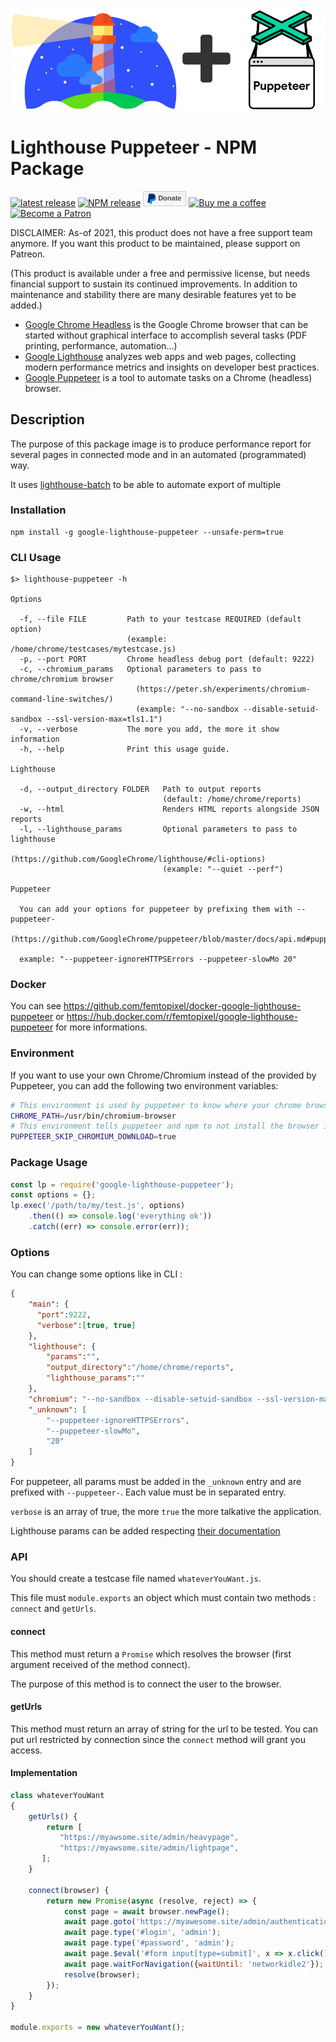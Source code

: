 ![logo](logo.png)

Lighthouse Puppeteer - NPM Package
==================================

[![latest release](https://img.shields.io/github/release/femtopixel/google-lighthouse-puppeteer.svg "latest release")](http://github.com/femtopixel/google-lighthouse-puppeteer/releases)
[![NPM release](https://img.shields.io/npm/v/google-lighthouse-puppeteer.svg "NPM release")](https://www.npmjs.com/package/google-lighthouse-puppeteer)
[![PayPal donation](https://github.com/jaymoulin/jaymoulin.github.io/raw/master/ppl.png "PayPal donation")](https://www.paypal.me/jaymoulin)
[![Buy me a coffee](https://www.buymeacoffee.com/assets/img/custom_images/orange_img.png "Buy me a coffee")](https://www.buymeacoffee.com/3Yu8ajd7W)
[![Become a Patron](https://badgen.net/badge/become/a%20patron/F96854 "Become a Patron")](https://patreon.com/jaymoulin)

DISCLAIMER: As-of 2021, this product does not have a free support team anymore. If you want this product to be maintained, please support on Patreon.

(This product is available under a free and permissive license, but needs financial support to sustain its continued improvements. In addition to maintenance and stability there are many desirable features yet to be added.)

* [Google Chrome Headless](https://developers.google.com/web/updates/2017/04/headless-chrome) is the Google Chrome browser that can be started without graphical interface to accomplish several tasks (PDF printing, performance, automation...)
* [Google Lighthouse](https://developers.google.com/web/tools/lighthouse/) analyzes web apps and web pages, collecting modern performance metrics and insights on developer best practices.
* [Google Puppeteer](https://github.com/GoogleChrome/puppeteer) is a tool to automate tasks on a Chrome (headless) browser.

Description
-----------

The purpose of this package image is to produce performance report for several pages in connected mode and in an automated (programmated) way.

It uses [lighthouse-batch](https://github.com/mikestead/lighthouse-batch) to be able to automate export of multiple

### Installation

```
npm install -g google-lighthouse-puppeteer --unsafe-perm=true
```

### CLI Usage

```
$> lighthouse-puppeteer -h

Options

  -f, --file FILE         Path to your testcase REQUIRED (default option)
                          (example: /home/chrome/testcases/mytestcase.js)
  -p, --port PORT         Chrome headless debug port (default: 9222)
  -c, --chromium_params   Optional parameters to pass to chrome/chromium browser
                            (https://peter.sh/experiments/chromium-command-line-switches/)
                            (example: "--no-sandbox --disable-setuid-sandbox --ssl-version-max=tls1.1")
  -v, --verbose           The more you add, the more it show information
  -h, --help              Print this usage guide.

Lighthouse

  -d, --output_directory FOLDER   Path to output reports
                                  (default: /home/chrome/reports)
  -w, --html                      Renders HTML reports alongside JSON reports
  -l, --lighthouse_params         Optional parameters to pass to lighthouse
                                  (https://github.com/GoogleChrome/lighthouse/#cli-options)
                                  (example: "--quiet --perf")

Puppeteer

  You can add your options for puppeteer by prefixing them with --puppeteer-
  (https://github.com/GoogleChrome/puppeteer/blob/master/docs/api.md#puppeteerlaunchoptions)

  example: "--puppeteer-ignoreHTTPSErrors --puppeteer-slowMo 20"
```

### Docker

You can see https://github.com/femtopixel/docker-google-lighthouse-puppeteer or https://hub.docker.com/r/femtopixel/google-lighthouse-puppeteer for more informations.

### Environment

If you want to use your own Chrome/Chromium instead of the provided by Puppeteer, you can add the following two environment variables:

```bash
# This environment is used by puppeteer to know where your chrome browser installed in located
CHROME_PATH=/usr/bin/chromium-browser
# This environment tells puppeteer and npm to not install the browser in node_modules
PUPPETEER_SKIP_CHROMIUM_DOWNLOAD=true
```

### Package Usage

```javascript
const lp = require('google-lighthouse-puppeteer');
const options = {};
lp.exec('/path/to/my/test.js', options)
    .then(() => console.log('everything ok'))
    .catch((err) => console.error(err));
```
### Options

You can change some options like in CLI :

```json
{
    "main": {
      "port":9222,
      "verbose":[true, true]
    },
    "lighthouse": {
        "params":"",
        "output_directory":"/home/chrome/reports",
        "lighthouse_params":""
    },
    "chromium": "--no-sandbox --disable-setuid-sandbox --ssl-version-max=tls1.1",
    "_unknown": [
        "--puppeteer-ignoreHTTPSErrors",
        "--puppeteer-slowMo",
        "20"
    ]
}
```

For puppeteer, all params must be added in the `_unknown` entry and are prefixed with `--puppeteer-`. Each value must be in separated entry.

`verbose` is an array of true, the more `true` the more talkative the application.

Lighthouse params can be added respecting [their documentation](https://github.com/GoogleChrome/lighthouse/#cli-options)

### API

You should create a testcase file named `whateverYouWant.js`.

This file must `module.exports` an object which must contain two methods : `connect` and `getUrls`.

#### connect

This method must return a `Promise` which resolves the browser (first argument received of the method connect).

The purpose of this method is to connect the user to the browser.

#### getUrls

This method must return an array of string for the url to be tested. You can put url restricted by connection since the `connect` method will grant you access.

#### Implementation

```js
class whateverYouWant
{
    getUrls() {
        return [
           "https://myawsome.site/admin/heavypage",
           "https://myawsome.site/admin/lightpage",
       ];
    }

    connect(browser) {
        return new Promise(async (resolve, reject) => {
            const page = await browser.newPage();
            await page.goto('https://myawesome.site/admin/authentication', {waitUntil: 'load'});
            await page.type('#login', 'admin');
            await page.type('#password', 'admin');
            await page.$eval('#form input[type=submit]', x => x.click());
            await page.waitForNavigation({waitUntil: 'networkidle2'});
            resolve(browser);
        });
    }
}

module.exports = new whateverYouWant();
``` 
